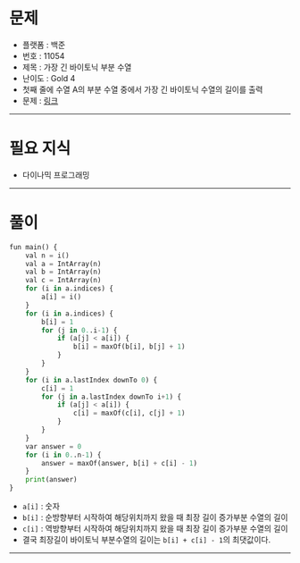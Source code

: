 # 문제
- 플랫폼 : 백준
- 번호 : 11054
- 제목 : 가장 긴 바이토닉 부분 수열
- 난이도 : Gold 4
- 첫째 줄에 수열 A의 부분 수열 중에서 가장 긴 바이토닉 수열의 길이를 출력
- 문제 : <a href="https://www.acmicpc.net/problem/11054" target="_blank">링크</a>

---

# 필요 지식
- 다이나믹 프로그래밍

---

# 풀이
```python
fun main() {
    val n = i()
    val a = IntArray(n)
    val b = IntArray(n)
    val c = IntArray(n)
    for (i in a.indices) {
        a[i] = i()
    }
    for (i in a.indices) {
        b[i] = 1
        for (j in 0..i-1) {
            if (a[j] < a[i]) {
                b[i] = maxOf(b[i], b[j] + 1)
            }
        }
    }
    for (i in a.lastIndex downTo 0) {
        c[i] = 1
        for (j in a.lastIndex downTo i+1) {
            if (a[j] < a[i]) {
                c[i] = maxOf(c[i], c[j] + 1)
            }
        }
    }
    var answer = 0
    for (i in 0..n-1) {
        answer = maxOf(answer, b[i] + c[i] - 1)
    }
    print(answer)
}
```
- `a[i]` : 숫자
- `b[i]` : 순방향부터 시작하여 해당위치까지 왔을 때 최장 길이 증가부분 수열의 길이
- `c[i]` : 역방향부터 시작하여 해당위치까지 왔을 때 최장 길이 증가부분 수열의 길이
- 결국 최장길이 바이토닉 부분수열의 길이는 `b[i] + c[i] - 1`의 최댓값이다.

---
